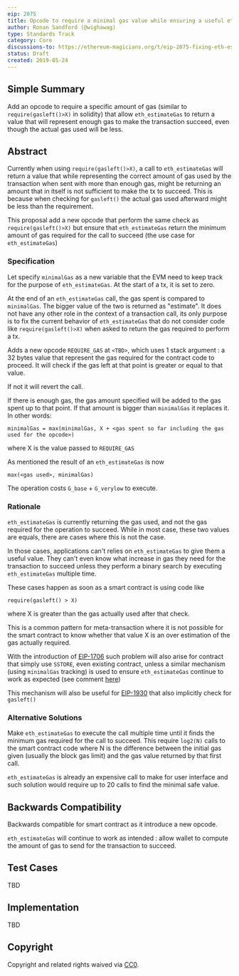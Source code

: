 ```yaml
---
eip: 2075
title: Opcode to require a minimal gas value while ensuring a useful eth_estimateGas
author: Ronan Sandford (@wighawag)
type: Standards Track
category: Core
discussions-to: https://ethereum-magicians.org/t/eip-2075-fixing-eth-estimategas-with-a-new-opcode/3313
status: Draft
created: 2019-05-24
---
```


## Simple Summary

Add an opcode to require a specific amount of gas (similar to ```require(gasleft()>X)``` in solidity) that allow ```eth_estimateGas``` to return a value that will represent enough gas to make the transaction succeed, even though the actual gas used will be less.

## Abstract

Currently when using ```require(gasleft()>X)```, a call to ```eth_estimateGas``` will return a value that while representing the correct amount of gas used by the transaction when sent with more than enough gas, might be returning an amount that in itself is not sufficient to make the tx to succeed. This is because when checking for `gasleft()` the actual gas used afterward might be less than the requirement.

This proposal add a new opcode that perform the same check as ```require(gasleft()>X)``` but ensure that ```eth_estimateGas``` return the minimum amount of gas required for the call to succeed (the use case for ```eth_estimateGas```)

### Specification
Let specify `minimalGas` as a new variable that the EVM need to keep track for the purpose of `eth_estimateGas`. At the start of a tx, it is set to zero.

At the end of an `eth_estimateGas` call, the gas spent is compared to `minimalGas`. The bigger value of the two is returned as "estimate". It does not have any other role in the context of a transaction call, its only purpose is to fix the current behavior of `eth_estimateGas` that do not consider code like `require(gasleft()>X)` when asked to return the gas required to perform a tx.

Adds a new opcode ```REQUIRE_GAS``` at `<TBD>`, which uses 1 stack argument : a 32 bytes value that represent the gas required for the contract code to proceed. It will check if the gas left at that point is greater or equal to that value.

If not it will revert the call. 

If there is enough gas, the gas amount specified will be added to the gas spent up to that point. If that amount is bigger than `minimalGas` it replaces it. In other words:
```
minimalGas = max(minimalGas, X + <gas spent so far including the gas used for the opcode>)
```
where X is the value passed to `REQUIRE_GAS`

As mentioned the result of an `eth_estimateGas` is now 
```
max(<gas used>, minimalGas)
```

The operation costs `G_base` + `G_verylow` to execute.

### Rationale

`eth_estimateGas` is currently returning the gas used, and not the gas required for the operation to succeed. While in most case, these two values are equals, there are cases where this is not the case.

In those cases, applications can't relies on `eth_estimateGas` to give them a useful value. They can't even know what increase in gas they need for the transaction to succeed unless they perform a binary search by executing `eth_estimateGas` multiple time.

These cases happen as soon as a smart contract is using code like
```
require(gasleft() > X)
```
where X is greater than the gas actually used after that check.

This is a common pattern for meta-transaction where it is not possible for the smart contract to know whether that value X is an over estimation of the gas actually required.

With the introduction of [EIP-1706](https://eips.ethereum.org/EIPS/eip-1706) such problem will also arise for contract that simply use `SSTORE`, even existing contract, unless a similar mechanism (using `minimalGas` tracking) is used to ensure `eth_estimateGas` continue to work as expected (see comment [here](https://github.com/alex-forshtat-tbk/EIPs/issues/1#issuecomment-495427734))

This mechanism will also be useful for [EIP-1930](https://eips.ethereum.org/EIPS/eip-1930) that also implicitly check for `gasleft()`

### Alternative Solutions

Make `eth_estimateGas` to execute the call multiple time until it finds the minimum gas required for the call to succeed. This require ```log2(N)``` calls to the smart contract code where N is the difference between the initial gas given (usually the block gas limit) and the gas value returned by that first call.

`eth_estimateGas` is already an expensive call to make for user interface and such solution would require up to 20 calls to find the minimal safe value.


## Backwards Compatibility

Backwards compatible for smart contract as it introduce a new opcode.

`eth_estimateGas` will continue to work as intended : allow wallet to compute the amount of gas to send for the transaction to succeed.

## Test Cases

TBD

## Implementation

TBD

## Copyright

Copyright and related rights waived via [CC0](https://creativecommons.org/publicdomain/zero/1.0/).

